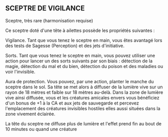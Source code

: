 ## SCEPTRE DE VIGILANCE

Sceptre, très rare (harmonisation requise)

Ce sceptre doté d'une tête à ailettes possède les propriétés
suivantes :

Vigilance. Tant que vous tenez le sceptre en main, vous
êtes avantagé lors des tests de Sagesse (Perception) et des
jets d'initiative.

Sorts. Tant que vous tenez le sceptre en main, vous
pouvez utiliser une action pour lancer un des sorts suivants
par son biais : détection de la magie, détection du mal et du
bien, détection du poison et des maladies ou voir l'invisible.

Aura de protection. Vous pouvez, par une action, planter
le manche du sceptre dans le sol. Sa tête se met alors à
diffuser de la lumière vive sur un rayon de 18 mètres et
faible sur 18 mètres au-delà. Dans la zone de lumière vive
ainsi diffusée, vous et les créatures amicales envers vous
bénéficiez d'un bonus de +1 à la CA et aux jets de sauvegarde
et percevez l'emplacement des créatures invisibles hostiles
elles aussi situées dans la zone vivement éclairée.

La tête du sceptre ne diffuse plus de lumière et l'effet
prend fin au bout de 10 minutes ou quand une créature
